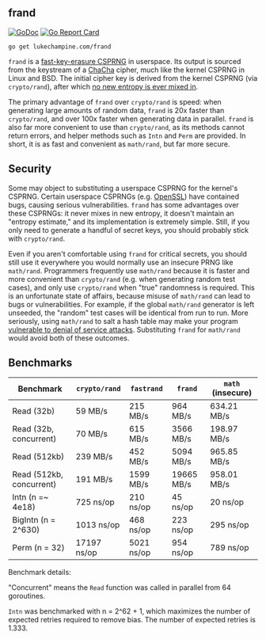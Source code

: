 frand
-----

[![GoDoc](https://godoc.org/lukechampine.com/frand?status.svg)](https://godoc.org/lukechampine.com/frand)
[![Go Report Card](http://goreportcard.com/badge/lukechampine.com/frand)](https://goreportcard.com/report/lukechampine.com/frand)

```
go get lukechampine.com/frand
```

`frand` is a [fast-key-erasure
CSPRNG](https://blog.cr.yp.to/20170723-random.html) in userspace. Its output is
sourced from the keystream of a [ChaCha](https://en.wikipedia.org/wiki/Salsa20#ChaCha_variant)
cipher, much like the kernel CSPRNG in Linux and BSD. The initial cipher key is
derived from the kernel CSPRNG (via `crypto/rand`), after which [no new entropy is ever mixed in](https://blog.cr.yp.to/20140205-entropy.html).

The primary advantage of `frand` over `crypto/rand` is speed: when generating
large amounts of random data, `frand` is 20x faster than `crypto/rand`, and over
100x faster when generating data in parallel. `frand` is also far more
convenient to use than `crypto/rand`, as its methods cannot return errors, and
helper methods such as `Intn` and `Perm` are provided. In short, it is as fast
and convenient as `math/rand`, but far more secure.


## Security

Some may object to substituting a userspace CSPRNG for the kernel's
CSPRNG. Certain userspace CSPRNGs (e.g. [OpenSSL](https://research.swtch.com/openssl))
have contained bugs, causing serious vulnerabilities. `frand` has some
advantages over these CSPRNGs: it never mixes in new entropy, it doesn't
maintain an "entropy estimate," and its implementation is extremely simple.
Still, if you only need to generate a handful of secret keys, you should
probably stick with `crypto/rand`.

Even if you aren't comfortable using `frand` for critical secrets, you should
still use it everywhere you would normally use an insecure PRNG like
`math/rand`. Programmers frequently use `math/rand` because it is faster and
more convenient than `crypto/rand` (e.g. when generating random test cases), and
only use `crypto/rand` when "true" randomness is required. This is an
unfortunate state of affairs, because misuse of `math/rand` can lead to bugs or
vulnerabilities. For example, if the global `math/rand` generator is left
unseeded, the "random" test cases will be identical from run to run. More
seriously, using `math/rand` to salt a hash table may make your program
[vulnerable to denial of service attacks](https://stackoverflow.com/questions/52184366/why-does-hashmap-need-a-cryptographically-secure-hashing-function).
Substituting `frand` for `math/rand` would avoid both of these outcomes.


## Benchmarks


| Benchmark                | `crypto/rand` | `fastrand` | `frand`    | `math` (insecure) |
|--------------------------|---------------|------------|------------|-------------------|
| Read (32b)               | 59 MB/s       | 215 MB/s   | 964 MB/s   | 634.21 MB/s       |
| Read (32b, concurrent)   | 70 MB/s       | 615 MB/s   | 3566 MB/s  | 198.97 MB/s       |
| Read (512kb)             | 239 MB/s      | 452 MB/s   | 5094 MB/s  | 965.85 MB/s       |
| Read (512kb, concurrent) | 191 MB/s      | 1599 MB/s  | 19665 MB/s | 958.01 MB/s       |
| Intn (n =~ 4e18)         | 725 ns/op     | 210 ns/op  | 45 ns/op   | 20 ns/op          |
| BigIntn (n = 2^630)      | 1013 ns/op    | 468 ns/op  | 223 ns/op  | 295 ns/op         |
| Perm (n = 32)            | 17197 ns/op   | 5021 ns/op | 954 ns/op  | 789 ns/op         |

Benchmark details:

"Concurrent" means the `Read` function was called in parallel from 64 goroutines.

`Intn` was benchmarked with n = 2^62 + 1, which maximizes the number of expected
retries required to remove bias. The number of expected retries is 1.333.
